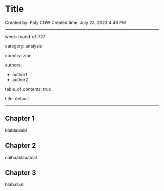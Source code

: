 # Title

Created by: Poly CNW
Created time: July 23, 2023 4:46 PM

---

week: round-of-727

category: analysis

country: zion

authors:

- author1
- author2

table_of_contents: true

title: default

---

## Chapter 1

blablablabl

## Chapter 2

nalbaablabablal

## Chapter 3

blabalbal